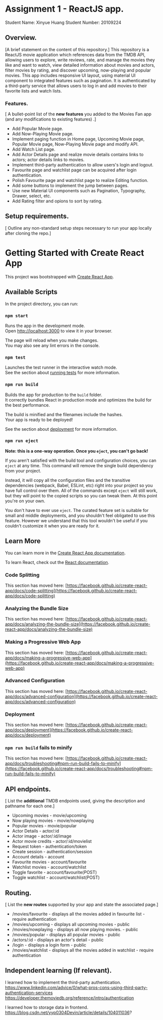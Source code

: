 # Assignment 1 - ReactJS app.

Student Name: Xinyue Huang
Student Number: 20109224

## Overview.

[A brief statement on the content of this repository.]
This repository is a ReactJS movie application which references data from the TMDB API, allowing users to explore, write reviews, rate, and manage the movies they like and want to watch, view detailed information about movies and actors, filter movies by rating, and discover upcoming, now-playing and popular movies. This app includes responsive UI layout, using material UI component to integrated features such as pagination. It is authenticated by a third-party service that allows users to log in and add movies to their favorite lists and watch lists.

### Features.
[ A bullet-point list of the __new features__ you added to the Movies Fan app (and any modifications to existing features) .]
 
+ Add Popular Movie page.
+ Add Now-Playing Movie page.
+ Implement paging function in Home page, Upcoming Movie page, Popular Movie page, Now-Playing Movie page and modify API.
+ Add Watch List page.
+ Add Actor Details page and realize movie details contains links to actors; actor details links to movies.
+ Implement third-party authentication to allow users's login and logout.
+ Favourite page and watchlist page can be acquired after login authentication.
+ Polish Favourite page and watchlist page to realize Editing function.
+ Add some buttons to implement the jump between pages.
+ Use new Material UI components such as Pagination, Typography, Drawer, select, etc.
+ Add Rating filter and opions to sort by rating.

## Setup requirements.

[ Outline any non-standard setup steps necessary to run your app locally after cloning the repo.]

# Getting Started with Create React App

This project was bootstrapped with [Create React App](https://github.com/facebook/create-react-app).

## Available Scripts

In the project directory, you can run:

### `npm start`

Runs the app in the development mode.\
Open [http://localhost:3000](http://localhost:3000) to view it in your browser.

The page will reload when you make changes.\
You may also see any lint errors in the console.

### `npm test`

Launches the test runner in the interactive watch mode.\
See the section about [running tests](https://facebook.github.io/create-react-app/docs/running-tests) for more information.

### `npm run build`

Builds the app for production to the `build` folder.\
It correctly bundles React in production mode and optimizes the build for the best performance.

The build is minified and the filenames include the hashes.\
Your app is ready to be deployed!

See the section about [deployment](https://facebook.github.io/create-react-app/docs/deployment) for more information.

### `npm run eject`

**Note: this is a one-way operation. Once you `eject`, you can't go back!**

If you aren't satisfied with the build tool and configuration choices, you can `eject` at any time. This command will remove the single build dependency from your project.

Instead, it will copy all the configuration files and the transitive dependencies (webpack, Babel, ESLint, etc) right into your project so you have full control over them. All of the commands except `eject` will still work, but they will point to the copied scripts so you can tweak them. At this point you're on your own.

You don't have to ever use `eject`. The curated feature set is suitable for small and middle deployments, and you shouldn't feel obligated to use this feature. However we understand that this tool wouldn't be useful if you couldn't customize it when you are ready for it.

## Learn More

You can learn more in the [Create React App documentation](https://facebook.github.io/create-react-app/docs/getting-started).

To learn React, check out the [React documentation](https://reactjs.org/).

### Code Splitting

This section has moved here: [https://facebook.github.io/create-react-app/docs/code-splitting](https://facebook.github.io/create-react-app/docs/code-splitting)

### Analyzing the Bundle Size

This section has moved here: [https://facebook.github.io/create-react-app/docs/analyzing-the-bundle-size](https://facebook.github.io/create-react-app/docs/analyzing-the-bundle-size)

### Making a Progressive Web App

This section has moved here: [https://facebook.github.io/create-react-app/docs/making-a-progressive-web-app](https://facebook.github.io/create-react-app/docs/making-a-progressive-web-app)

### Advanced Configuration

This section has moved here: [https://facebook.github.io/create-react-app/docs/advanced-configuration](https://facebook.github.io/create-react-app/docs/advanced-configuration)

### Deployment

This section has moved here: [https://facebook.github.io/create-react-app/docs/deployment](https://facebook.github.io/create-react-app/docs/deployment)

### `npm run build` fails to minify

This section has moved here: [https://facebook.github.io/create-react-app/docs/troubleshooting#npm-run-build-fails-to-minify](https://facebook.github.io/create-react-app/docs/troubleshooting#npm-run-build-fails-to-minify)

## API endpoints.

[ List the __additional__ TMDB endpoints used, giving the description and pathname for each one.] 

+ Upcoming movies - movie/upcoming
+ Now playing movies - movie/nowplaying
+ Popular movies - movie/popular
+ Actor Details - actor/:id
+ Actor image - actor/:id/image
+ Actor movie credits - actor/:id/movielist
+ Request token - authentication/token
+ Create session - authentication/session
+ Account details - account
+ Favourite movies - account/favourite
+ Watchlist movies - account/watchlist
+ Toggle favorite - account/favourite(POST)
+ Toggle watchlist - account/watchlist(POST)

## Routing.

[ List the __new routes__ supported by your app and state the associated page.]

+ /movies/favourite - displays all the movies added in favourite list - require authentication
+ /movies/upcoming - displays all upcoming movies - public
+ /movies/nowplaying - displays all now playing movies. - public
+ /movies/popular - displays all popular movies - public
+ /actors/:id - displays an actor's detail - public
+ /login - displays a login form - public
+ /movies/watchlist - displays all the movies added in watchlist - require authentication

## Independent learning (If relevant).

I learned how to implement the third-party authentication.
https://www.linkedin.com/advice/0/what-pros-cons-using-third-party-authentication-services
https://developer.themoviedb.org/reference/intro/authentication

I learned how to storage data in frontend.  
https://blog.csdn.net/yyp0304Devin/article/details/104011036?
